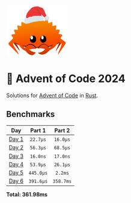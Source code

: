 <img src="./.assets/christmas_ferris.png" width="164">

# 🎄 Advent of Code 2024

Solutions for [Advent of Code](https://adventofcode.com/) in [Rust](https://www.rust-lang.org/).

<!--- advent_readme_stars table --->

<!--- benchmarking table --->
## Benchmarks

| Day | Part 1 | Part 2 |
| :---: | :---: | :---:  |
| [Day 1](./src/bin/01.rs) | `22.7µs` | `16.0µs` |
| [Day 2](./src/bin/02.rs) | `56.3µs` | `68.5µs` |
| [Day 3](./src/bin/03.rs) | `16.0ns` | `17.0ns` |
| [Day 4](./src/bin/04.rs) | `53.9µs` | `26.1µs` |
| [Day 5](./src/bin/05.rs) | `445.0µs` | `2.2ms` |
| [Day 6](./src/bin/06.rs) | `391.6µs` | `358.7ms` |

**Total: 361.98ms**
<!--- benchmarking table --->

